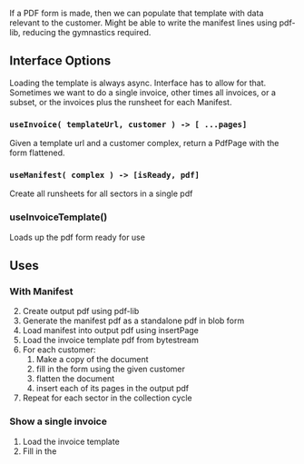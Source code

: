 If a PDF form is made, then we can populate that template with data relevant to the customer.
Might be able to write the manifest lines using pdf-lib, reducing the gymnastics required.

## Interface Options
Loading the template is always async.  Interface has to allow for that.
Sometimes we want to do a single invoice, other times all invoices, or a subset, or the invoices plus the runsheet for each Manifest.

### `useInvoice( templateUrl, customer ) -> [ ...pages]`
Given a template url and a customer complex, return a PdfPage with the form flattened.

### `useManifest( complex ) -> [isReady, pdf]`
Create all runsheets for all sectors in a single pdf

### useInvoiceTemplate()
Loads up the pdf form ready for use

## Uses

### With Manifest
2. Create output pdf using pdf-lib
1. Generate the manifest pdf as a standalone pdf in blob form
3. Load manifest into output pdf using insertPage
4. Load the invoice template pdf from bytestream
5. For each customer:
	1. Make a copy of the document
	2. fill in the form using the given customer
	3. flatten the document
	4. insert each of its pages in the output pdf
5. Repeat for each sector in the collection cycle

### Show a single invoice
1. Load the invoice template
2. Fill in the